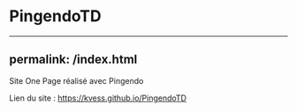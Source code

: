 # PingendoTD

---
permalink: /index.html
---

Site One Page réalisé avec Pingendo

Lien du site :
https://kvess.github.io/PingendoTD
